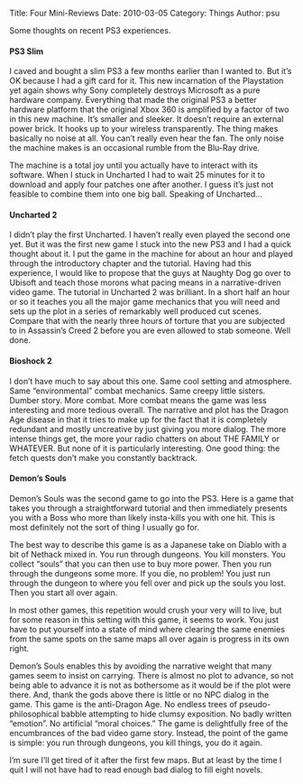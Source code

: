 Title: Four Mini-Reviews
Date: 2010-03-05
Category: Things
Author: psu

Some thoughts on recent PS3 experiences.

#### PS3 Slim

I caved and bought a slim PS3 a few months earlier than I wanted to. But it’s OK because I had a gift card for it. This new incarnation of the Playstation yet again shows why Sony completely destroys Microsoft as a pure hardware company. Everything that made the original PS3 a better hardware platform that the original Xbox 360 is amplified by a factor of two in this new machine. It’s smaller and sleeker. It doesn’t require an external power brick. It hooks up to your wireless transparently. The thing makes basically no noise at all. You can’t really even hear the fan. The only noise the machine makes is an occasional rumble from the Blu-Ray drive.

The machine is a total joy until you actually have to interact with its software. When I stuck in Uncharted I had to wait 25 minutes for it to download and apply four patches one after another. I guess it’s just not feasible to combine them into one big ball. Speaking of Uncharted…

#### Uncharted 2

I didn’t play the first Uncharted. I haven’t really even played the second one yet. But it was the first new game I stuck into the new PS3 and I had a quick thought about it. I put the game in the machine for about an hour and played through the introductory chapter and the tutorial. Having had this experience, I would like to propose that the guys at Naughty Dog go over to Ubisoft and teach those morons what pacing means in a narrative-driven video game. The tutorial in Uncharted 2 was brilliant. In a short half an hour or so it teaches you all the major game mechanics that you will need and sets up the plot in a series of remarkably well produced cut scenes. Compare that with the nearly three hours of torture that you are subjected to in Assassin’s Creed 2 before you are even allowed to stab someone. Well done.

#### Bioshock 2

I don’t have much to say about this one. Same cool setting and atmosphere. Same “environmental” combat mechanics. Same creepy little sisters. Dumber story. More combat. More combat means the game was less interesting and more tedious overall. The narrative and plot has the Dragon Age disease in that it tries to make up for the fact that it is completely redundant and mostly uncreative by just giving you more dialog. The more intense things get, the more your radio chatters on about THE FAMILY or WHATEVER. But none of it is particularly interesting. One good thing: the fetch quests don’t make you constantly backtrack.

#### Demon’s Souls

Demon’s Souls was the second game to go into the PS3. Here is a game that takes you through a straightforward tutorial and then immediately presents you with a Boss who more than likely insta-kills you with one hit. This is most definitely not the sort of thing I usually go for.

The best way to describe this game is as a Japanese take on Diablo with a bit of Nethack mixed in. You run through dungeons. You kill monsters. You collect “souls” that you can then use to buy more power. Then you run through the dungeons some more. If you die, no problem! You just run through the dungeon to where you fell over and pick up the souls you lost. Then you start all over again.

In most other games, this repetition would crush your very will to live, but for some reason in this setting with this game, it seems to work. You just have to put yourself into a state of mind where clearing the same enemies from the same spots on the same maps all over again is progress in its own right.

Demon’s Souls enables this by avoiding the narrative weight that many games seem to insist on carrying. There is almost no plot to advance, so not being able to advance it is not as bothersome as it would be if the plot were there. And, thank the gods above there is little or no NPC dialog in the game. This game is the anti-Dragon Age. No endless trees of pseudo-philosophical babble attempting to hide clumsy exposition. No badly written “emotion”. No artificial “moral choices.” The game is delightfully free of the encumbrances of the bad video game story. Instead, the point of the game is simple: you run through dungeons, you kill things, you do it again.

I’m sure I’ll get tired of it after the first few maps. But at least by the time I quit I will not have had to read enough bad dialog to fill eight novels.